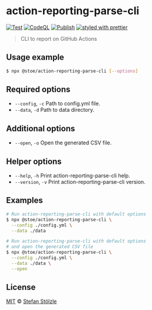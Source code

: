 # action-reporting-parse-cli

[![Test](https://github.com/stoe/action-reporting-parse-cli/actions/workflows/test.yml/badge.svg)](https://github.com/stoe/action-reporting-parse-cli/actions/workflows/test.yml) [![CodeQL](https://github.com/stoe/action-reporting-parse-cli/actions/workflows/github-code-scanning/codeql/badge.svg)](https://github.com/stoe/action-reporting-parse-cli/actions/workflows/github-code-scanning/codeql) [![Publish](https://github.com/stoe/action-reporting-parse-cli/actions/workflows/publish.yml/badge.svg)](https://github.com/stoe/action-reporting-parse-cli/actions/workflows/publish.yml) [![styled with prettier](https://img.shields.io/badge/styled_with-prettier-ff69b4.svg)](https://github.com/prettier/prettier)

> CLI to report on GitHub Actions

## Usage example

```sh
$ npx @stoe/action-reporting-parse-cli [--options]
```

## Required options

- `--config`, `-c` Path to config.yml file.
- `--data`, `-d` Path to data directory.

## Additional options

- `--open`, `-o` Open the generated CSV file.

## Helper options

- `--help`, `-h` Print action-reporting-parse-cli help.
- `--version`, `-v` Print action-reporting-parse-cli version.

## Examples

```sh
# Run action-reporting-parse-cli with default options
$ npx @stoe/action-reporting-parse-cli \
  --config ./config.yml \
  --data ./data
```

```sh
# Run action-reporting-parse-cli with default options
# and open the generated CSV file
$ npx @stoe/action-reporting-parse-cli \
  --config ./config.yml \
  --data ./data \
  --open
```

## License

[MIT](./license) © [Stefan Stölzle](https://github.com/stoe)
